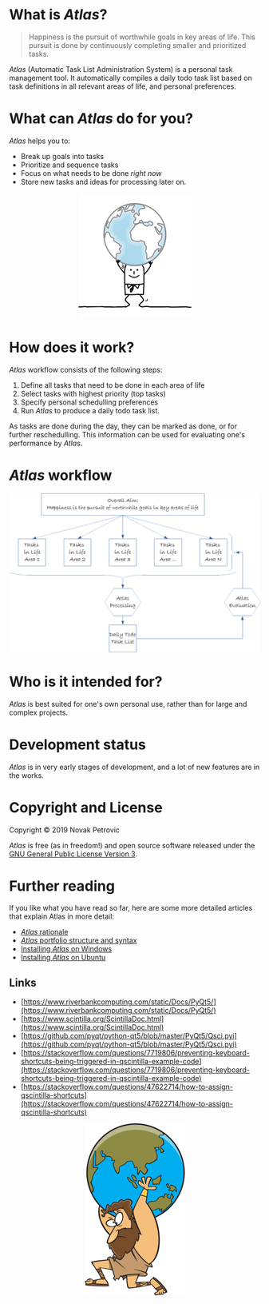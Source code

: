 # What is _Atlas_?

> Happiness is the pursuit of worthwhile goals in key areas of life.
> This pursuit is done by continuously completing smaller and prioritized tasks.

_Atlas_ (Automatic Task List Administration System) is a personal task management tool. It automatically compiles a daily todo task list based on task definitions in all relevant areas of life, and personal preferences.

# What can _Atlas_ do for you?

_Atlas_ helps you to:

* Break up goals into tasks
* Prioritize and sequence tasks
* Focus on what needs to be done _right now_
* Store new tasks and ideas for processing later on.

<p align="center">
<img src="docs/images/1375061_width_x_height_226x250.png">
</p>
 
# How does it work?

_Atlas_ workflow consists of the following steps:

1. Define all tasks that need to be done in each area of life
2. Select tasks with highest priority (top tasks) 
3. Specify personal schedulling preferences
4. Run _Atlas_ to produce a daily todo task list.

As tasks are done during the day, they can be marked as done, or for further reschedulling. This information can be used for evaluating one's performance by _Atlas_.

# _Atlas_ workflow

<p align="center">
<img src="docs/images/flowchart.png">
</p>

# Who is it intended for?

_Atlas_ is best suited for one's own personal use, rather than for large and complex projects.

# Development status

_Atlas_ is in very early stages of development, and a lot of new features are in the works.

# Copyright and License

Copyright © 2019 Novak Petrovic

_Atlas_ is free (as in freedom!) and open source software released under the [GNU General Public License Version 3](LICENSE.md).

# Further reading

If you like what you have read so far, here are some more detailed articles that explain Atlas in more detail:

* [_Atlas_ rationale](docs/atlas-rationale.md)
* [_Atlas_ portfolio structure and syntax](docs/atlas-portfolio-structure-and-syntax.md)
* [Installing _Atlas_ on Windows](docs/installing-atlas-on-windows.md)
* [Installing _Atlas_ on Ubuntu](docs/installing-atlas-on-ubuntu.md)

## Links

* [https://www.riverbankcomputing.com/static/Docs/PyQt5/](https://www.riverbankcomputing.com/static/Docs/PyQt5/)
* [https://www.scintilla.org/ScintillaDoc.html](https://www.scintilla.org/ScintillaDoc.html)
* [https://github.com/pyqt/python-qt5/blob/master/PyQt5/Qsci.pyi](https://github.com/pyqt/python-qt5/blob/master/PyQt5/Qsci.pyi)
* [https://stackoverflow.com/questions/7719806/preventing-keyboard-shortcuts-being-triggered-in-qscintilla-example-code](https://stackoverflow.com/questions/7719806/preventing-keyboard-shortcuts-being-triggered-in-qscintilla-example-code)
* [https://stackoverflow.com/questions/47622714/how-to-assign-qscintilla-shortcuts](https://stackoverflow.com/questions/47622714/how-to-assign-qscintilla-shortcuts)

<p align="center">
<img src="docs/images/1381638_200x344.png">
</p>
